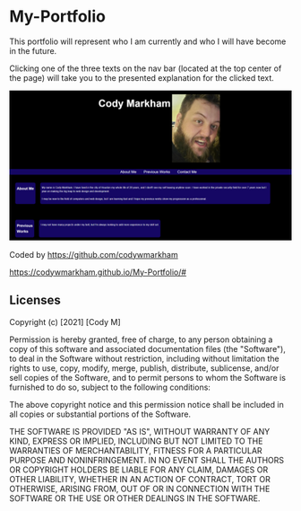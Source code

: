 # My-Portfolio


This portfolio will represent who I am currently and who I will have become in the future.

Clicking one of the three texts on the nav bar (located at the top center of the page) will take you to the presented explanation for the clicked text.

![Explantion Image](https://github.com/codywmarkham/My-Portfolio/blob/main/assets/images/demo.PNG)

Coded by https://github.com/codywmarkham


https://codywmarkham.github.io/My-Portfolio/#


## Licenses

Copyright (c) [2021] [Cody M]

Permission is hereby granted, free of charge, to any person obtaining a copy of this software and associated documentation files (the "Software"), to deal in the Software without restriction, including without limitation the rights to use, copy, modify, merge, publish, distribute, sublicense, and/or sell copies of the Software, and to permit persons to whom the Software is furnished to do so, subject to the following conditions:

The above copyright notice and this permission notice shall be included in all copies or substantial portions of the Software.

THE SOFTWARE IS PROVIDED "AS IS", WITHOUT WARRANTY OF ANY KIND, EXPRESS OR IMPLIED, INCLUDING BUT NOT LIMITED TO THE WARRANTIES OF MERCHANTABILITY, FITNESS FOR A PARTICULAR PURPOSE AND NONINFRINGEMENT. IN NO EVENT SHALL THE AUTHORS OR COPYRIGHT HOLDERS BE LIABLE FOR ANY CLAIM, DAMAGES OR OTHER LIABILITY, WHETHER IN AN ACTION OF CONTRACT, TORT OR OTHERWISE, ARISING FROM, OUT OF OR IN CONNECTION WITH THE SOFTWARE OR THE USE OR OTHER DEALINGS IN THE SOFTWARE.
